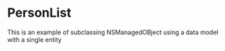 # PersonList

This is an example of subclassing NSManagedOBject using a data model with a single entity
